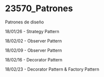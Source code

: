 # 23570_Patrones
Patrones de diseño

18/01/26 - Strategy Pattern

18/02/02 - Observer Pattern

18/02/09 - Observer Pattern

18/02/16 - Decorator Pattern

18/02/23 - Decorator Pattern & Factory Pattern

